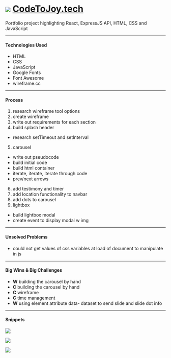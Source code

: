 # ![](https://codetojoy.tech/i/cogs/cog_purp_bk.png) [CodeToJoy.tech](https://codetojoy.tech)
Portfolio project highlighting React, ExpressJS API, HTML, CSS and JavaScript

---

#### Technologies Used
- HTML
- CSS
- JavaScript
- Google Fonts
- Font Awesome
- wireframe.cc

---

#### Process
1. research wireframe tool options
2. create wireframe
3. write out requirements for each section
4. build splash header
- research setTimeout and setInterval
5. carousel
- write out pseudocode
- build initial code
- build html container
- iterate, iterate, iterate through code
- prev/next arrows
6. add testimony and timer
7. add location functionality to navbar
8. add dots to carousel
9. lightbox
- build lightbox modal
- create event to display modal w img

---

#### Unsolved Problems

- could not get values of css variables at load of document to manipulate in js

---

#### Big Wins & Big Challenges

- **W** building the carousel by hand
- **C** building the carousel by hand
- **C** wireframe
- **C** time management
- **W** using element attribute data- dataset to send slide and slide dot info 

---

#### Snippets
![](readme-assets/Homepage.png)

![](readme-assets/fadeToggle.png)

![](readme-assets/nextArrow.png)
